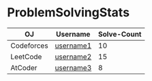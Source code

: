 # ProblemSolvingStats

| OJ         | Username                                     | Solve-Count |
|------------|----------------------------------------------|-------------|
| Codeforces | [username1](https://codeforces.com/profile/username1) | 10          |
| LeetCode   | [username2](https://leetcode.com/username2/)         | 15          |
| AtCoder    | [username3](https://atcoder.jp/users/username3)       | 8           |

